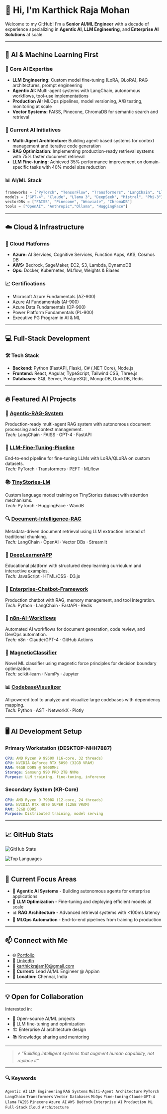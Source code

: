 # 👋 Hi, I'm **Karthick Raja Mohan**

Welcome to my GitHub! I'm a **Senior AI/ML Engineer** with a decade of experience specializing in **Agentic AI**, **LLM Engineering**, and **Enterprise AI Solutions** at scale.

---

## 🤖 AI & Machine Learning First

### 🧠 Core AI Expertise
- **LLM Engineering:** Custom model fine-tuning (LoRA, QLoRA), RAG architectures, prompt engineering
- **Agentic AI:** Multi-agent systems with LangChain, autonomous workflows, tool-use implementations  
- **Production AI:** MLOps pipelines, model versioning, A/B testing, monitoring at scale
- **Vector Systems:** FAISS, Pinecone, ChromaDB for semantic search and retrieval

### 🚀 Current AI Initiatives
- **Multi-Agent Architecture:** Building agent-based systems for context management and iterative code generation
- **RAG Optimization:** Implementing production-ready retrieval systems with 75% faster document retrieval
- **LLM Fine-tuning:** Achieved 35% performance improvement on domain-specific tasks with 40% model size reduction

### 📊 AI/ML Stack
```python
frameworks = ["PyTorch", "TensorFlow", "Transformers", "LangChain", "LlamaIndex"]
models = ["GPT-4", "Claude", "Llama 3", "DeepSeek", "Mistral", "Phi-3"]  
vectorDBs = ["FAISS", "Pinecone", "Weaviate", "ChromaDB"]
tools = ["OpenAI", "Anthropic","Ollama", "HuggingFace"]
```

---

## ☁️ Cloud & Infrastructure

### 🔧 Cloud Platforms
- **Azure:** AI Services, Cognitive Services, Function Apps, AKS, Cosmos DB
- **AWS:** Bedrock, SageMaker, EC2, S3, Lambda, DynamoDB
- **Ops:** Docker, Kubernetes, MLflow, Weights & Biases

### 📈 Certifications
- Microsoft Azure Fundamentals (AZ-900)
- Azure AI Fundamentals (AI-900)
- Azure Data Fundamentals (DP-900)
- Power Platform Fundamentals (PL-900)
- Executive PG Program in AI & ML 

---

## 💻 Full-Stack Development

### 🛠️ Tech Stack
- **Backend:** Python (FastAPI, Flask), C# (.NET Core), Node.js
- **Frontend:** React, Angular, TypeScript, Tailwind CSS, Three.js  
- **Databases:** SQL Server, PostgreSQL, MongoDB, DuckDB, Redis

---

## 🔥 Featured AI Projects

### 🤖 [Agentic-RAG-System](https://github.com/karthyick/agentic-rag-system)
Production-ready multi-agent RAG system with autonomous document processing and context management.  
*Tech:* LangChain · FAISS · GPT-4 · FastAPI

### 🧬 [LLM-Fine-Tuning-Pipeline](https://github.com/karthyick/llm-fine-tuning)  
End-to-end pipeline for fine-tuning LLMs with LoRA/QLoRA on custom datasets.  
*Tech:* PyTorch · Transformers · PEFT · MLflow

### 📚 [TinyStories-LM](https://github.com/karthyick/tinystories-lm)
Custom language model training on TinyStories dataset with attention mechanisms.  
*Tech:* PyTorch · HuggingFace · WandB

### 🔍 [Document-Intelligence-RAG](https://github.com/karthyick/document-intelligence)  
Metadata-driven document retrieval using LLM extraction instead of traditional chunking.  
*Tech:* LangChain · OpenAI · Vector DBs · Streamlit

### 🧠 [DeepLearnerAPP](https://github.com/karthyick/DeepLearnerAPP)  
Educational platform with structured deep learning curriculum and interactive examples.  
*Tech:* JavaScript · HTML/CSS · D3.js

### 💬 [Enterprise-Chatbot-Framework](https://github.com/karthyick/enterprise-chatbot)  
Production chatbot with RAG, memory management, and tool integration.  
*Tech:* Python · LangChain · FastAPI · Redis

### 🔄 [n8n-AI-Workflows](https://github.com/karthyick/n8n-ai-workflows)
Automated AI workflows for document generation, code review, and DevOps automation.  
*Tech:* n8n · Claude/GPT-4 · GitHub Actions

### 🧲 [MagneticClassifier](https://github.com/karthyick/MagneticClassifier)  
Novel ML classifier using magnetic force principles for decision boundary optimization.  
*Tech:* scikit-learn · NumPy · Jupyter

### 📊 [CodebaseVisualizer](https://github.com/karthyick/CodebaseVisualizer)  
AI-powered tool to analyze and visualize large codebases with dependency mapping.  
*Tech:* Python · AST · NetworkX · Plotly

---

## 🖥️ AI Development Setup

### Primary Workstation (DESKTOP-NHH7887)
```yaml
CPU: AMD Ryzen 9 9950X (16-core, 32 threads)
GPU: NVIDIA GeForce RTX 5090 (32GB VRAM)
RAM: 96GB DDR5 @ 5600MHz
Storage: Samsung 990 PRO 2TB NVMe
Purpose: LLM training, fine-tuning, inference
```

### Secondary System (KR-Core)
```yaml
CPU: AMD Ryzen 9 7900X (12-core, 24 threads)
GPU: NVIDIA RTX 4070 SUPER (12GB VRAM)
RAM: 32GB DDR5
Purpose: Distributed training, model serving
```

---

## 📈 GitHub Stats

![GitHub Stats](https://github-readme-stats.vercel.app/api?username=karthyick&show_icons=true&theme=radical&include_all_commits=true)

![Top Languages](https://github-readme-stats.vercel.app/api/top-langs/?username=karthyick&layout=compact&theme=radical&langs_count=10)

---

## 🎯 Current Focus Areas

- 🤖 **Agentic AI Systems** - Building autonomous agents for enterprise applications
- 🧬 **LLM Optimization** - Fine-tuning and deploying efficient models at scale
- 📊 **RAG Architecture** - Advanced retrieval systems with <100ms latency
- 🔄 **MLOps Automation** - End-to-end pipelines from training to production
---

## 📫 Connect with Me

- 🌐 [Portfolio](https://www.mygreatlearning.com/eportfolio/karthick-raja-m)
- 💼 [LinkedIn](https://www.linkedin.com/in/karthick-raja-mohan-753431123/)
- 📧 [karthickrajam18@gmail.com](mailto:karthickrajam18@gmail.com)
- 🏢 **Current:** Lead AI/ML Engineer @ Appian 
- 📍 **Location:** Chennai, India

---

## 💡 Open for Collaboration

Interested in:
- 🤝 Open-source AI/ML projects
- 🧬 LLM fine-tuning and optimization
- 🏗️ Enterprise AI architecture design
- 📚 Knowledge sharing and mentoring

---

> ⚡️ *"Building intelligent systems that augment human capability, not replace it"*

---

### 🔍 Keywords
`Agentic AI` `LLM Engineering` `RAG Systems` `Multi-Agent Architecture` `PyTorch` `LangChain` `Transformers` `Vector Databases` `MLOps` `Fine-tuning` `Claude` `GPT-4` `Llama` `FAISS` `Pinecone` `Azure AI` `AWS Bedrock`  `Enterprise AI` `Production ML` `Full-Stack` `Cloud Architecture`
